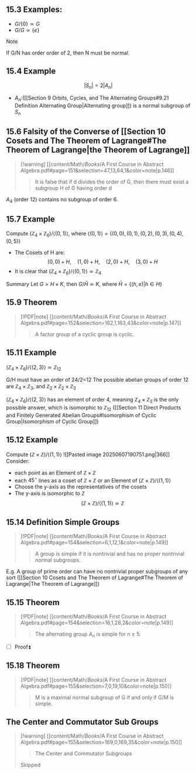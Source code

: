 
## 15.3 Examples:
- $G/\{0\}\simeq G$
- $G/G\simeq \{e\}$

> [!NOTE]
> If G/N has order order of 2, then N must be normal.


## 15.4 Example
$$\lvert S_n\rvert=2\lvert A_n\rvert$$
- $A_n$:([[Section 9 Orbits, Cycles, and The Alternating Groups#9.21 Definition Alternating Group|Alternating group]]) is a normal subgroup of $S_n$

## 15.6 Falsity of the Converse of [[Section 10 Cosets and The Theorem of Lagrange#The Theorem of Lagrange|the Theorem of Lagrange]]

> [!warning] [[content/Math/_Books_/A First Course in Abstract Algebra.pdf#page=151&selection=47,13,64,1&color=note|p.146]]
> > It is false that if d divides the order of G, then there must exist a subgroup H of G having order d
> 

$A_4$ (order 12) contains no subgroup of order 6.

## 15.7 Example
Compute $(\mathbb Z_4 \times \mathbb Z_6)/ \langle (0,1)\rangle$, where $\langle (0,1)\rangle=\{(0,0),(0,1),(0,2),(0,3),(0,4),(0,5)\}$
- The Cosets of H are: $$(0,0)+H,\quad (1,0)+H,\quad (2,0)+H,\quad(3,0)+H$$
- It is clear that $(\mathbb Z_4 \times \mathbb Z_6)/ \langle (0,1)\rangle\simeq\mathbb Z_4$

Summary
Let $G=H\times K$, then $G/\bar{H}\simeq K$,  where $\bar {H}=\{(h,e)|h\in H\}$  

## 15.9 Theorem
> [!PDF|note] [[content/Math/_Books_/A First Course in Abstract Algebra.pdf#page=152&selection=162,1,163,43&color=note|p.147]]
> > A factor group of a cyclic group is cyclic.
> 

## 15.11 Example

$(\mathbb Z_4 \times \mathbb Z_6)/ \langle (2,3)\rangle\simeq\mathbb Z_{12}$

G/H must have an order of 24/2=12
The possible abelian groups of order 12 are $\mathbb Z_4\times\mathbb Z_3$, and $\mathbb Z_2\times\mathbb Z_2\times\mathbb Z_3$

$(\mathbb Z_4 \times \mathbb Z_6)/ \langle (2,3)\rangle$ has an element of order 4, meaning $\mathbb Z_4\times\mathbb Z_3$ is the only possible answer, which is isomorphic to $\mathbb Z_{12}$ ([[Section 11 Direct Products and Finitely Generated Abelian Groups#Isomorphism of Cyclic Group|Isomorphism of Cyclic Group]])

## 15.12 Example
Compute $(\mathbb Z \times \mathbb Z)/ \langle (1,1)\rangle$
![[Pasted image 20250607190751.png|366]]
Consider:
- each point as an Element of $\mathbb Z \times \mathbb Z$ 
- each $45^{\circ}$ lines as a coset of $\mathbb Z \times \mathbb Z$ or an Element of $(\mathbb Z \times \mathbb Z)/ \langle (1,1)\rangle$
- Choose the y-axis as the representatives of the cosets
- The y-axis is isomorphic to $\mathbb Z$
$$(\mathbb Z \times \mathbb Z)/ \langle (1,1)\rangle\simeq\mathbb Z$$

## 15.14 Definition Simple Groups
> [!PDF|note] [[content/Math/_Books_/A First Course in Abstract Algebra.pdf#page=154&selection=6,1,12,1&color=note|p.149]]
> > A group is simple if it is nontrivial and has no proper nontrivial normal subgroups. 

E.g. A group of prime order can have no nontrivial proper subgroups of any sort ([[Section 10 Cosets and The Theorem of Lagrange#The Theorem of Lagrange|The Theorem of Lagrange]])

## 15.15 Theorem 

> [!PDF|note] [[content/Math/_Books_/A First Course in Abstract Algebra.pdf#page=154&selection=16,1,28,2&color=note|p.149]]
> > The alternating group $A_n$ is simple for n ≥ 5.
> 

- [ ] Proof⏫

## 15.18 Theorem
> [!PDF|note] [[content/Math/_Books_/A First Course in Abstract Algebra.pdf#page=155&selection=7,0,19,10&color=note|p.150]]
> > M is a maximal normal subgroup of G if and only if G/M is simple.

## The  Center and Commutator Sub Groups

> [!warning] [[content/Math/_Books_/A First Course in Abstract Algebra.pdf#page=155&selection=169,0,169,35&color=note|p.150]]
> > The Center and Commutator Subgroups
> 
> Skipped

